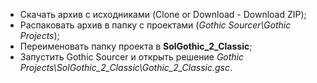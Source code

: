 - Скачать архив с исходниками (Clone or Download - Download ZIP);
- Распаковать архив в папку с проектами (*Gothic Sourcer\Gothic Projects*);
- Переименовать папку проекта в **SolGothic_2_Classic**;
- Запустить Gothic Sourcer и открыть решение *Gothic Projects\SolGothic_2_Classic\Gothic_2_Classic.gsc*.